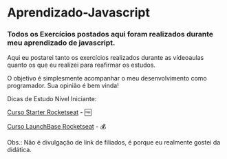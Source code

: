 # Aprendizado-Javascript

### Todos os Exercícios postados aqui foram realizados durante meu aprendizado de javascript.

Aqui eu postarei tanto os exercícios realizados durante as vídeoaulas quanto os que eu realizei para reafirmar os estudos.

O objetivo é simplesmente acompanhar o meu desenvolvimento como programador. Sua opinião é bem vinda!

Dicas de Estudo Nível Iniciante:

[Curso Starter Rocketseat](https://rocketseat.com.br/starter) - :free:

[Curso LaunchBase Rocketseat](https://rocketseat.com.br/launchbase/inscricao/4.0) - :moneybag:

Obs.: Não é divulgação de link de filiados, é porque eu realmente gostei da didática.
